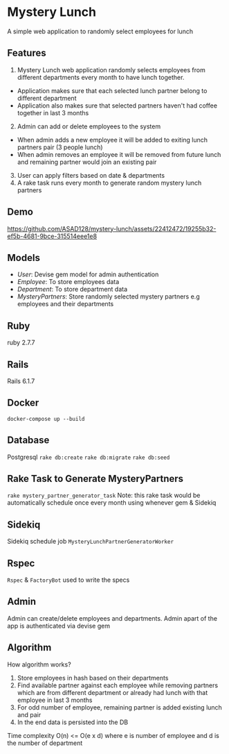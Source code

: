 # Mystery Lunch 
A simple web application to randomly select employees for lunch

## Features
1. Mystery Lunch web application randomly selects employees from different departments every month to have lunch together. 
  - Application makes sure that each selected lunch partner belong to different department
  - Application also makes sure that selected partners haven't had coffee together in last 3 months

2. Admin can add or delete employees to the system
  - When admin adds a new employee it will be added to exiting lunch partners pair (3 people lunch)
  - When admin removes an employee it will be removed from future lunch and remaining partner would join an existing pair

3. User can apply filters based on date & departments 
4. A rake task runs every month to generate random mystery lunch partners

## Demo
https://github.com/ASAD128/mystery-lunch/assets/22412472/19255b32-ef5b-4681-9bce-315514eee1e8



## Models
- *User*:
  Devise gem model for admin authentication
- *Employee*:
   To store employees data
- *Department*:
   To store department data
- *MysteryPartners*:
   Store randomly selected mystery partners e.g employees and their departments


## Ruby
ruby 2.7.7

## Rails
Rails 6.1.7

## Docker
`docker-compose up --build`

## Database
Postgresql 
`rake db:create`
`rake db:migrate`
`rake db:seed`

## Rake Task to Generate MysteryPartners
`rake mystery_partner_generator_task`
Note: this rake task would be automatically schedule once every month using whenever gem & Sidekiq

## Sidekiq
Sidekiq schedule job `MysteryLunchPartnerGeneratorWorker` 

## Rspec 
`Rspec` & `FactoryBot` used to write the specs

## Admin
Admin can create/delete employees and departments. 
Admin apart of the app is authenticated via devise gem

## Algorithm
How algorithm works?
1. Store employees in hash based on their departments
2. Find available partner against each employee while removing partners which are from different department 
   or already had lunch with that employee in last 3 months 
3. For odd number of employee, remaining partner is added existing lunch and pair
4. In the end data is persisted into the DB

Time complexity O(n) <= O(e x d) where e is number of employee and d is the number of department
   




